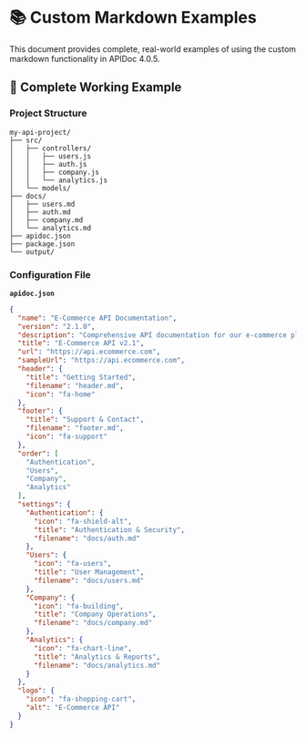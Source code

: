 # 📚 Custom Markdown Examples

This document provides complete, real-world examples of using the custom markdown functionality in APIDoc 4.0.5.

## 🎯 Complete Working Example

### Project Structure
```
my-api-project/
├── src/
│   ├── controllers/
│   │   ├── users.js
│   │   ├── auth.js
│   │   ├── company.js
│   │   └── analytics.js
│   └── models/
├── docs/
│   ├── users.md
│   ├── auth.md
│   ├── company.md
│   └── analytics.md
├── apidoc.json
├── package.json
└── output/
```

### Configuration File

**`apidoc.json`**
```json
{
  "name": "E-Commerce API Documentation",
  "version": "2.1.0",
  "description": "Comprehensive API documentation for our e-commerce platform",
  "title": "E-Commerce API v2.1",
  "url": "https://api.ecommerce.com",
  "sampleUrl": "https://api.ecommerce.com",
  "header": {
    "title": "Getting Started",
    "filename": "header.md",
    "icon": "fa-home"
  },
  "footer": {
    "title": "Support & Contact",
    "filename": "footer.md",
    "icon": "fa-support"
  },
  "order": [
    "Authentication",
    "Users",
    "Company",
    "Analytics"
  ],
  "settings": {
    "Authentication": {
      "icon": "fa-shield-alt",
      "title": "Authentication & Security",
      "filename": "docs/auth.md"
    },
    "Users": {
      "icon": "fa-users",
      "title": "User Management",
      "filename": "docs/users.md"
    },
    "Company": {
      "icon": "fa-building",
      "title": "Company Operations",
      "filename": "docs/company.md"
    },
    "Analytics": {
      "icon": "fa-chart-line",
      "title": "Analytics & Reports",
      "filename": "docs/analytics.md"
    }
  },
  "logo": {
    "icon": "fa-shopping-cart",
    "alt": "E-Commerce API"
  }
}
```

